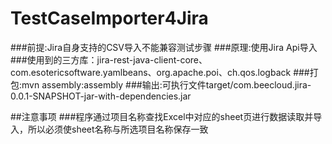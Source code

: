 # TestCaseImporter4Jira
###前提:Jira自身支持的CSV导入不能兼容测试步骤
###原理:使用Jira Api导入
###使用到的三方库：jira-rest-java-client-core、com.esotericsoftware.yamlbeans、org.apache.poi、ch.qos.logback
###打包:mvn assembly:assembly
###输出:可执行文件target/com.beecloud.jira-0.0.1-SNAPSHOT-jar-with-dependencies.jar




##注意事项
###程序通过项目名称查找Excel中对应的sheet页进行数据读取并导入，所以必须使sheet名称与所选项目名称保存一致
